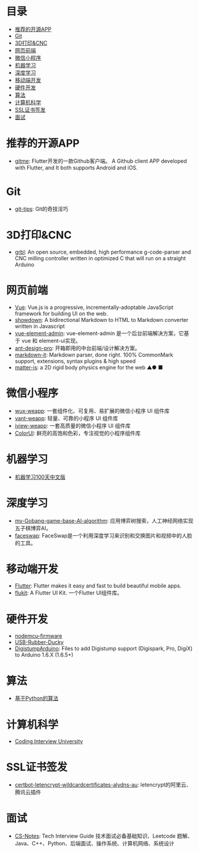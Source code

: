 # 目录

* [推荐的开源APP](https://github.com/NUCOSC/RecommendProjects/blob/master/README.md#推荐的开源app)
* [Git](https://github.com/NUCOSC/RecommendProjects/blob/master/README.md#git)
* [3D打印&CNC](https://github.com/NUCOSC/RecommendProjects/blob/master/README.md#3d打印&cnc)
* [网页前端](https://github.com/NUCOSC/RecommendProjects/blob/master/README.md#网页前端)
* [微信小程序](https://github.com/NUCOSC/RecommendProjects/blob/master/README.md#微信小程序)
* [机器学习](https://github.com/NUCOSC/RecommendProjects/blob/master/README.md#机器学习)
* [深度学习](https://github.com/NUCOSC/RecommendProjects/blob/master/README.md#深度学习)
* [移动端开发](https://github.com/NUCOSC/RecommendProjects/blob/master/README.md#移动端开发)
* [硬件开发](https://github.com/NUCOSC/RecommendProjects/blob/master/README.md#硬件开发)
* [算法](https://github.com/NUCOSC/RecommendProjects/blob/master/README.md#算法)
* [计算机科学](https://github.com/NUCOSC/RecommendProjects/blob/master/README.md#计算机科学)
* [SSL证书签发](https://github.com/NUCOSC/RecommendProjects/blob/master/README.md#ssl证书签发)
* [面试](https://github.com/NUCOSC/RecommendProjects/blob/master/README.md#面试)

# 推荐的开源APP

* [gitme](https://github.com/flutterchina/gitme): Flutter开发的一款Github客户端。 A Github client APP developed with Flutter, and It both supports Android and iOS. 

# Git

* [git-tips](https://github.com/521xueweihan/git-tips): Git的奇技淫巧

# 3D打印&CNC

* [grbl](https://github.com/grbl/grbl): An open source, embedded, high performance g-code-parser and CNC milling controller written in optimized C that will run on a straight Arduino

# 网页前端

* [Vue](https://github.com/vuejs/vue): Vue.js is a progressive, incrementally-adoptable JavaScript framework for building UI on the web.
* [showdown](https://github.com/showdownjs/showdown): A bidirectional Markdown to HTML to Markdown converter written in Javascript
* [vue-element-admin](https://github.com/PanJiaChen/vue-element-admin): vue-element-admin 是一个后台前端解决方案，它基于 vue 和 element-ui实现。
* [ant-design-pro](https://github.com/ant-design/ant-design-pro): 开箱即用的中台前端/设计解决方案。
* [markdown-it](https://github.com/markdown-it/markdown-it): Markdown parser, done right. 100% CommonMark support, extensions, syntax plugins & high speed
* [matter-js](https://github.com/liabru/matter-js): a 2D rigid body physics engine for the web ▲● ■ 

# 微信小程序

* [wux-weapp](https://github.com/wux-weapp/wux-weapp): 一套组件化、可复用、易扩展的微信小程序 UI 组件库
* [vant-weapp](https://github.com/youzan/vant-weapp): 轻量、可靠的小程序 UI 组件库
* [iview-weapp](https://github.com/TalkingData/iview-weapp): 一套高质量的微信小程序 UI 组件库
* [ColorUI](https://github.com/weilanwl/ColorUI): 鲜亮的高饱和色彩，专注视觉的小程序组件库 

# 机器学习

* [机器学习100天中文版](https://github.com/MLEveryday/100-Days-Of-ML-Code)

# 深度学习

* [my-Gobang-game-base-AI-algorithm](https://github.com/jimth001/my-Gobang-game-base-AI-algorithm): 应用博弈树搜索，人工神经网络实现五子棋博弈AI。
* [faceswap](https://github.com/deepfakes/faceswap): FaceSwap是一个利用深度学习来识别和交换图片和视频中的人脸的工具。

# 移动端开发

* [Flutter](https://github.com/flutter/flutter): Flutter makes it easy and fast to build beautiful mobile apps.
* [flukit](https://github.com/flutterchina/flukit): A Flutter UI Kit. 一个Flutter UI组件库。

# 硬件开发

* [nodemcu-firmware](https://github.com/nodemcu/nodemcu-firmware)
* [USB-Rubber-Ducky](https://github.com/hak5darren/USB-Rubber-Ducky)
* [DigistumpArduino](https://github.com/digistump/DigistumpArduino): Files to add Digistump support (Digispark, Pro, DigiX) to Arduino 1.6.X (1.6.5+)

# 算法

* [基于Python的算法](https://github.com/TheAlgorithms/Python)

# 计算机科学

* [Coding Interview University](https://github.com/jwasham/coding-interview-university)

# SSL证书签发

* [certbot-letencrypt-wildcardcertificates-alydns-au](https://github.com/ywdblog/certbot-letencrypt-wildcardcertificates-alydns-au):  letencrypt的阿里云、腾讯云插件

# 面试

* [CS-Notes](https://github.com/CyC2018/CS-Notes): Tech Interview Guide 技术面试必备基础知识、Leetcode 题解、Java、C++、Python、后端面试、操作系统、计算机网络、系统设计 
